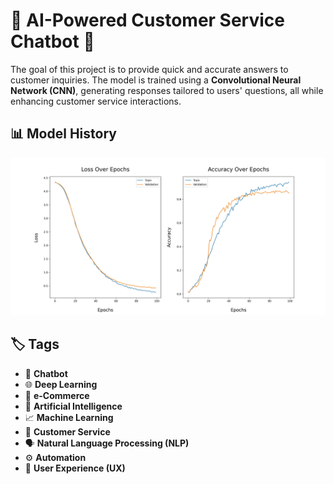# 🤖 AI-Powered Customer Service Chatbot 🌟

The goal of this project is to provide quick and accurate answers to customer inquiries. The model is trained using a **Convolutional Neural Network (CNN)**, generating responses tailored to users' questions, all while enhancing customer service interactions. 

## 📊 Model History
![History](./images/history.jpg)

## 🏷️ Tags
- 🤖 **Chatbot**
- 🌐 **Deep Learning**
- 🛒 **e-Commerce**
- 🧠 **Artificial Intelligence**
- 📈 **Machine Learning**
- 💬 **Customer Service**
- 🗣️ **Natural Language Processing (NLP)**
- ⚙️ **Automation**
- 👥 **User Experience (UX)**
